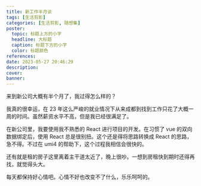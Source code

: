 ```yaml
---
title: 新工作半月谈
tags: [生活剪影]
categories: [生活剪影, 随想集]
poster:
  topic: 标题上方的小字
  headline: 大标题
  caption: 标题下方的小字
  color: 标题颜色
references:
date: 2023-05-27 20:46:29
description:
cover:
banner:
---
```


来到新公司大概有半个月了，我过得怎么样的？

<!-- more -->

我真的很幸运，在 23 年这么严峻的就业情况下从来成都到找到工作只花了大概一周的时间。虽然薪资水平不高，但是我已经很满足了。

在新公司里，我要使用我不熟悉的 React 进行项目的开发。在习惯了 vue 的双向数据绑定后，使用 React 总是很别扭。这个还是得将思路转换成 React 的思路，急不得。不过在 umi4 的帮助下，这个过程我相信会很快的。

还有就是租的房子这里离着主干道太近了，晚上很吵。一想到房租快到期时还得再找，就觉得头大。

每天都保持好心情吧。心情不好也改变不了什么，乐乐呵呵的。
